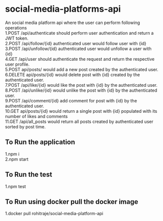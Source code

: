 # social-media-platforms-api

An social media platform api where the user can perform following operations</br>
1.POST /api/authenticate should perform user authentication and return a JWT token.</br>
2.POST /api/follow/{id} authenticated user would follow user with {id}</br>
3.POST /api/unfollow/{id} authenticated user would unfollow a user with {id}</br>
4.GET /api/user should authenticate the request and return the respective user profile.</br>
5.POST api/posts/ would add a new post created by the authenticated user.</br>
6.DELETE api/posts/{id} would delete post with {id} created by the authenticated user.</br>
7.POST /api/like/{id} would like the post with {id} by the authenticated user.</br>
8.POST /api/unlike/{id} would unlike the post with {id} by the authenticated user.</br>
9.POST /api/comment/{id} add comment for post with {id} by the authenticated user.</br>
10.GET api/posts/{id} would return a single post with {id} populated with its number of likes and comments</br>
11.GET /api/all_posts would return all posts created by authenticated user sorted by post time.</br>

## To Run the application

1.npm i</br>
2.npm start

## To Run the test

1.npm test

## To Run using docker pull the docker image

1.docker pull rohitraje/social-media-platform-api
